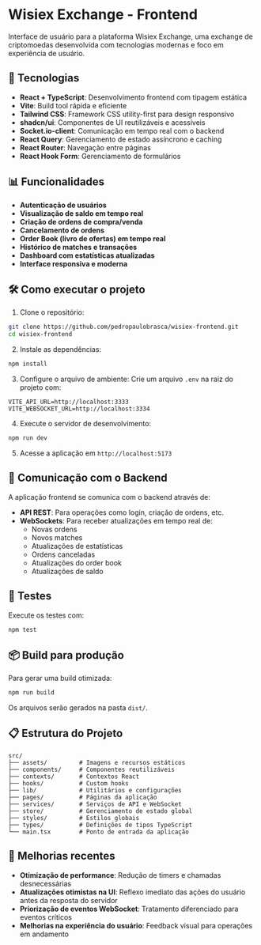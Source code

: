 # Wisiex Exchange - Frontend

Interface de usuário para a plataforma Wisiex Exchange, uma exchange de criptomoedas desenvolvida com tecnologias modernas e foco em experiência de usuário.

## 🚀 Tecnologias

- **React + TypeScript**: Desenvolvimento frontend com tipagem estática
- **Vite**: Build tool rápida e eficiente
- **Tailwind CSS**: Framework CSS utility-first para design responsivo
- **shadcn/ui**: Componentes de UI reutilizáveis e acessíveis
- **Socket.io-client**: Comunicação em tempo real com o backend
- **React Query**: Gerenciamento de estado assíncrono e caching
- **React Router**: Navegação entre páginas
- **React Hook Form**: Gerenciamento de formulários

## 📊 Funcionalidades

- **Autenticação de usuários**
- **Visualização de saldo em tempo real**
- **Criação de ordens de compra/venda**
- **Cancelamento de ordens**
- **Order Book (livro de ofertas) em tempo real**
- **Histórico de matches e transações**
- **Dashboard com estatísticas atualizadas**
- **Interface responsiva e moderna**

## 🛠️ Como executar o projeto

1. Clone o repositório:
```bash
git clone https://github.com/pedropaulobrasca/wisiex-frontend.git
cd wisiex-frontend
```

2. Instale as dependências:
```bash
npm install
```

3. Configure o arquivo de ambiente:
Crie um arquivo `.env` na raiz do projeto com:
```
VITE_API_URL=http://localhost:3333
VITE_WEBSOCKET_URL=http://localhost:3334
```

4. Execute o servidor de desenvolvimento:
```bash
npm run dev
```

5. Acesse a aplicação em `http://localhost:5173`

## 📡 Comunicação com o Backend

A aplicação frontend se comunica com o backend através de:

- **API REST**: Para operações como login, criação de ordens, etc.
- **WebSockets**: Para receber atualizações em tempo real de:
  - Novas ordens
  - Novos matches
  - Atualizações de estatísticas
  - Ordens canceladas
  - Atualizações do order book
  - Atualizações de saldo

## 🧪 Testes

Execute os testes com:
```bash
npm test
```

## 📦 Build para produção

Para gerar uma build otimizada:
```bash
npm run build
```

Os arquivos serão gerados na pasta `dist/`.

## 📋 Estrutura do Projeto

```
src/
├── assets/         # Imagens e recursos estáticos
├── components/     # Componentes reutilizáveis
├── contexts/       # Contextos React
├── hooks/          # Custom hooks
├── lib/            # Utilitários e configurações
├── pages/          # Páginas da aplicação
├── services/       # Serviços de API e WebSocket
├── store/          # Gerenciamento de estado global
├── styles/         # Estilos globais
├── types/          # Definições de tipos TypeScript
└── main.tsx        # Ponto de entrada da aplicação
```

## 🔄 Melhorias recentes

- **Otimização de performance**: Redução de timers e chamadas desnecessárias
- **Atualizações otimistas na UI**: Reflexo imediato das ações do usuário antes da resposta do servidor
- **Priorização de eventos WebSocket**: Tratamento diferenciado para eventos críticos
- **Melhorias na experiência do usuário**: Feedback visual para operações em andamento
